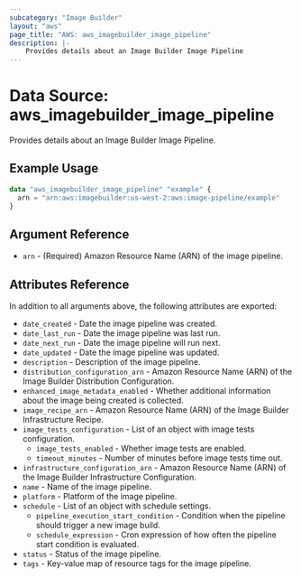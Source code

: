 ```yaml
---
subcategory: "Image Builder"
layout: "aws"
page_title: "AWS: aws_imagebuilder_image_pipeline"
description: |-
    Provides details about an Image Builder Image Pipeline
---
```


# Data Source: aws_imagebuilder_image_pipeline

Provides details about an Image Builder Image Pipeline.

## Example Usage

```terraform
data "aws_imagebuilder_image_pipeline" "example" {
  arn = "arn:aws:imagebuilder:us-west-2:aws:image-pipeline/example"
}
```

## Argument Reference

* `arn` - (Required) Amazon Resource Name (ARN) of the image pipeline.

## Attributes Reference

In addition to all arguments above, the following attributes are exported:

* `date_created` - Date the image pipeline was created.
* `date_last_run` - Date the image pipeline was last run.
* `date_next_run` - Date the image pipeline will run next.
* `date_updated` - Date the image pipeline was updated.
* `description` - Description of the image pipeline.
* `distribution_configuration_arn` - Amazon Resource Name (ARN) of the Image Builder Distribution Configuration.
* `enhanced_image_metadata_enabled` - Whether additional information about the image being created is collected.
* `image_recipe_arn` - Amazon Resource Name (ARN) of the Image Builder Infrastructure Recipe.
* `image_tests_configuration` - List of an object with image tests configuration.
    * `image_tests_enabled` - Whether image tests are enabled.
    * `timeout_minutes` - Number of minutes before image tests time out.
* `infrastructure_configuration_arn` - Amazon Resource Name (ARN) of the Image Builder Infrastructure Configuration.
* `name` - Name of the image pipeline.
* `platform` - Platform of the image pipeline.
* `schedule` - List of an object with schedule settings.
    * `pipeline_execution_start_condition` - Condition when the pipeline should trigger a new image build.
    * `schedule_expression` - Cron expression of how often the pipeline start condition is evaluated.
* `status` - Status of the image pipeline.
* `tags` - Key-value map of resource tags for the image pipeline.
